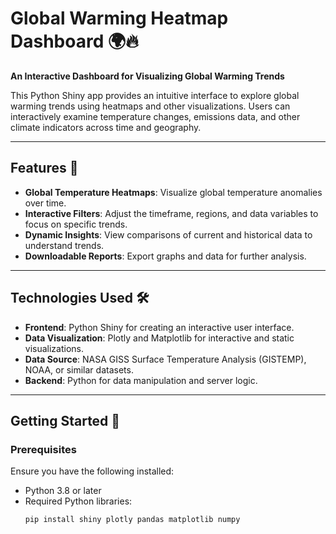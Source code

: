 # Global Warming Heatmap Dashboard 🌍🔥  

**An Interactive Dashboard for Visualizing Global Warming Trends**  

This Python Shiny app provides an intuitive interface to explore global warming trends using heatmaps and other visualizations. Users can interactively examine temperature changes, emissions data, and other climate indicators across time and geography.

---

## Features 🚀  

- **Global Temperature Heatmaps**: Visualize global temperature anomalies over time.  
- **Interactive Filters**: Adjust the timeframe, regions, and data variables to focus on specific trends.  
- **Dynamic Insights**: View comparisons of current and historical data to understand trends.  
- **Downloadable Reports**: Export graphs and data for further analysis.  

---

## Technologies Used 🛠️  

- **Frontend**: Python Shiny for creating an interactive user interface.  
- **Data Visualization**: Plotly and Matplotlib for interactive and static visualizations.  
- **Data Source**: NASA GISS Surface Temperature Analysis (GISTEMP), NOAA, or similar datasets.  
- **Backend**: Python for data manipulation and server logic.  

---

## Getting Started 🚦  

### Prerequisites  

Ensure you have the following installed:  
- Python 3.8 or later  
- Required Python libraries:  
  ```bash  
  pip install shiny plotly pandas matplotlib numpy  
